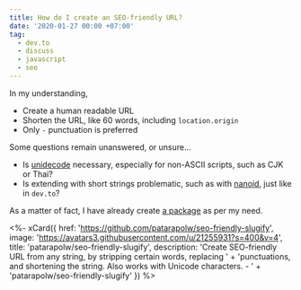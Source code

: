 ```yaml
---
title: How do I create an SEO-friendly URL?
date: '2020-01-27 00:00 +07:00'
tag:
  - dev.to
  - discuss
  - javascript
  - seo
---
```


In my understanding,

- Create a human readable URL
- Shorten the URL, like 60 words, including `location.origin`
- Only `-` punctuation is preferred

<!-- excerpt_separator -->

Some questions remain unanswered, or unsure...

- Is [unidecode](https://www.npmjs.com/package/unidecode-plus) necessary, especially for non-ASCII scripts, such as CJK or Thai?
- Is extending with short strings problematic, such as with [nanoid](https://github.com/ai/nanoid), just like in `dev.to`?

As a matter of fact, I have already create [a package](https://www.npmjs.com/package/seo-friendly-slugify) as per my need.

<%- xCard({
  href: 'https://github.com/patarapolw/seo-friendly-slugify',
  image: 'https://avatars3.githubusercontent.com/u/21255931?s=400&v=4',
  title: 'patarapolw/seo-friendly-slugify',
  description: 'Create SEO-friendly URL from any string, by stripping certain words, replacing '
    + 'punctuations, and shortening the string. Also works with Unicode characters. - '
    + 'patarapolw/seo-friendly-slugify'
}) %>
